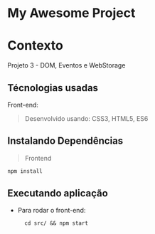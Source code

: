 # My Awesome Project

# Contexto
Projeto 3 - DOM, Eventos e WebStorage

## Técnologias usadas

Front-end:
> Desenvolvido usando: CSS3, HTML5, ES6

## Instalando Dependências

> Frontend
```bash
npm install
``` 
## Executando aplicação
* Para rodar o front-end:

  ```
    cd src/ && npm start
  ```